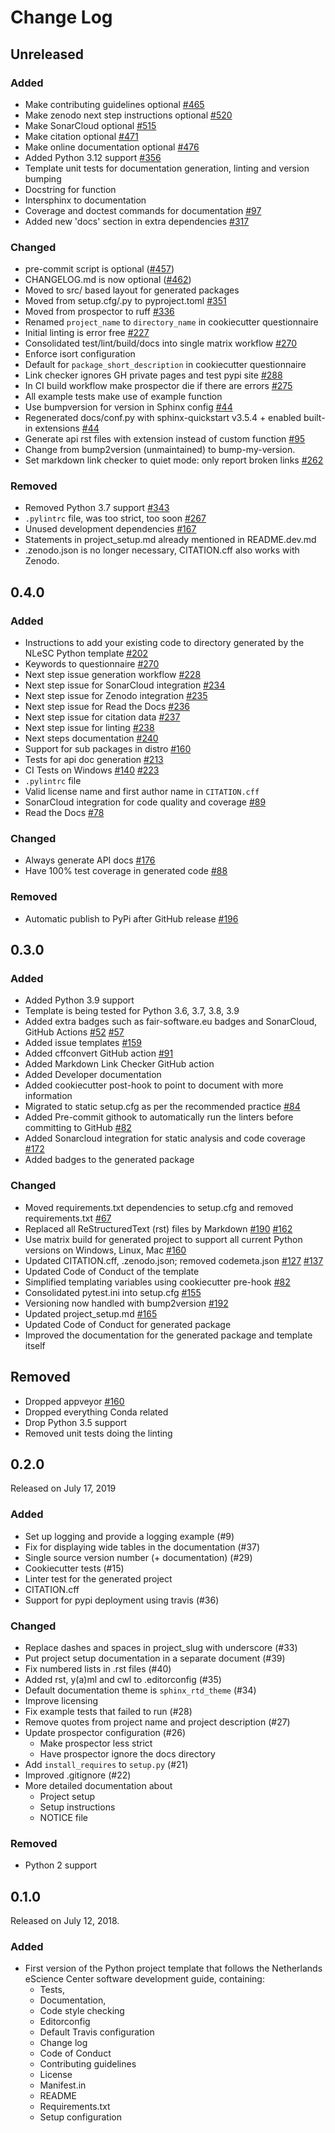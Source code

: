 # Change Log

## Unreleased

### Added
* Make contributing guidelines optional [#465]()
* Make zenodo next step instructions optional [#520](https://github.com/NLeSC/python-template/pull/520)
* Make SonarCloud optional [#515](https://github.com/NLeSC/python-template/pull/515)
* Make citation optional [#471](https://github.com/NLeSC/python-template/pull/471)
* Make online documentation optional [#476](https://github.com/NLeSC/python-template/pull/476)
* Added Python 3.12 support [#356](https://github.com/NLeSC/python-template/issues/356)
* Template unit tests for documentation generation, linting and version bumping
* Docstring for function
* Intersphinx to documentation
* Coverage and doctest commands for documentation [#97](https://github.com/NLeSC/python-template/issues/97)
* Added new 'docs' section in extra dependencies [#317](https://github.com/NLeSC/python-template/issues/317)

### Changed

* pre-commit script is optional ([#457](https://github.com/NLeSC/python-template/issues/457))
* CHANGELOG.md is now optional ([#462](https://github.com/NLeSC/python-template/issues/462))
* Moved to src/ based layout for generated packages
* Moved from setup.cfg/.py to pyproject.toml [#351](https://github.com/NLeSC/python-template/issues/351)
* Moved from prospector to ruff [#336](https://github.com/NLeSC/python-template/issues/336)
* Renamed `project_name` to `directory_name` in cookiecutter questionnaire
* Initial linting is error free [#227](https://github.com/NLeSC/python-template/issues/227)
* Consolidated test/lint/build/docs into single matrix workflow [#270](https://github.com/NLeSC/python-template/issues/276)
* Enforce isort configuration
* Default for `package_short_description` in cookiecutter questionnaire
* Link checker ignores GH private pages and test pypi site [#288](https://github.com/NLeSC/python-template/issues/288)
* In CI build workflow make prospector die if there are errors [#275](https://github.com/NLeSC/python-template/issues/275)
* All example tests make use of example function
* Use bumpversion for version in Sphinx config [#44](https://github.com/NLeSC/python-template/issues/44)
* Regenerated docs/conf.py with sphinx-quickstart v3.5.4 + enabled built-in extensions [#44](https://github.com/NLeSC/python-template/issues/44)
* Generate api rst files with extension instead of custom function [#95](https://github.com/NLeSC/python-template/issues/95)
* Change from bump2version (unmaintained) to bump-my-version.
* Set markdown link checker to quiet mode: only report broken links [#262](https://github.com/NLeSC/python-template/issues/262)

### Removed

* Removed Python 3.7 support [#343](https://github.com/NLeSC/python-template/issues/343)
* `.pylintrc` file, was too strict, too soon [#267](https://github.com/NLeSC/python-template/issues/267)
* Unused development dependencies [#167](https://github.com/NLeSC/python-template/issues/167)
* Statements in project_setup.md already mentioned in README.dev.md
* .zenodo.json is no longer necessary, CITATION.cff also works with Zenodo.

## 0.4.0

### Added

* Instructions to add your existing code to directory generated by the NLeSC Python template [#202](https://github.com/NLeSC/python-template/issues/202)
* Keywords to questionnaire [#270](https://github.com/NLeSC/python-template/issues/270)
* Next step issue generation workflow [#228](https://github.com/NLeSC/python-template/issues/228)
* Next step issue for SonarCloud integration [#234](https://github.com/NLeSC/python-template/issues/234)
* Next step issue for Zenodo integration [#235](https://github.com/NLeSC/python-template/issues/235)
* Next step issue for Read the Docs [#236](https://github.com/NLeSC/python-template/issues/236)
* Next step issue for citation data [#237](https://github.com/NLeSC/python-template/issues/237)
* Next step issue for linting [#238](https://github.com/NLeSC/python-template/issues/238)
* Next steps documentation [#240](https://github.com/NLeSC/python-template/issues/240)
* Support for sub packages in distro [#160](https://github.com/NLeSC/python-template/issues/160)
* Tests for api doc generation [#213](https://github.com/NLeSC/python-template/issues/213)
* CI Tests on Windows [#140](https://github.com/NLeSC/python-template/issues/140) [#223](https://github.com/NLeSC/python-template/issues/223)
* `.pylintrc` file
* Valid license name and first author name in `CITATION.cff`
* SonarCloud integration for code quality and coverage [#89](https://github.com/NLeSC/python-template/issues/89)
* Read the Docs [#78](https://github.com/NLeSC/python-template/issues/78)

### Changed

* Always generate API docs [#176](https://github.com/NLeSC/python-template/issues/176)
* Have 100% test coverage in generated code [#88](https://github.com/NLeSC/python-template/issues/88)

### Removed

* Automatic publish to PyPi after GitHub release [#196](https://github.com/NLeSC/python-template/issues/196)

## 0.3.0

### Added

* Added Python 3.9 support
* Template is being tested for Python 3.6, 3.7, 3.8, 3.9
* Added extra badges such as fair-software.eu badges and SonarCloud, GitHub Actions [#52](https://github.com/NLeSC/python-template/issues/52) [#57](https://github.com/NLeSC/python-template/issues/57)
* Added issue templates [#159](https://github.com/NLeSC/python-template/issues/159)
* Added cffconvert GitHub action [#91](https://github.com/NLeSC/python-template/issues/91)
* Added Markdown Link Checker GitHub action
* Added Developer documentation
* Added cookiecutter post-hook to point to document with more information
* Migrated to static setup.cfg as per the recommended practice [#84](https://github.com/NLeSC/python-template/issues/84)
* Added Pre-commit githook to automatically run the linters before committing to GitHub [#82](https://github.com/NLeSC/python-template/issues/82)
* Added Sonarcloud integration for static analysis and code coverage [#172](https://github.com/NLeSC/python-template/issues/172)
* Added badges to the generated package

### Changed

* Moved requirements.txt dependencies to setup.cfg and removed requirements.txt [#67](https://github.com/NLeSC/python-template/issues/67)
* Replaced all ReStructuredText (rst) files by Markdown [#190](https://github.com/NLeSC/python-template/issues/190) [#162](https://github.com/NLeSC/python-template/issues/162)
* Use matrix build for generated project to support all current Python versions on Windows, Linux, Mac [#160](https://github.com/NLeSC/python-template/issues/160)
* Updated CITATION.cff, .zenodo.json; removed codemeta.json [#127](https://github.com/NLeSC/python-template/issues/127) [#137](https://github.com/NLeSC/python-template/issues/137)
* Updated Code of Conduct of the template
* Simplified templating variables using cookiecutter pre-hook [#82](https://github.com/NLeSC/python-template/issues/82)
* Consolidated pytest.ini into setup.cfg [#155](https://github.com/NLeSC/python-template/issues/155)
* Versioning now handled with bump2version [#192](https://github.com/NLeSC/python-template/issues/192)
* Updated project_setup.md [#165](https://github.com/NLeSC/python-template/issues/165)
* Updated Code of Conduct for generated package
* Improved the documentation for the generated package and template itself

## Removed
* Dropped appveyor [#160](https://github.com/NLeSC/python-template/issues/160)
* Dropped everything Conda related
* Drop Python 3.5 support
* Removed unit tests doing the linting


## 0.2.0

Released on July 17, 2019

### Added

* Set up logging and provide a logging example (#9)
* Fix for displaying wide tables in the documentation (#37)
* Single source version number (+ documentation) (#29)
* Cookiecutter tests (#15)
* Linter test for the generated project
* CITATION.cff
* Support for pypi deployment using travis (#36)

### Changed

* Replace dashes and spaces in project_slug with underscore (#33)
* Put project setup documentation in a separate document (#39)
* Fix numbered lists in .rst files (#40)
* Added rst, y(a)ml and cwl to .editorconfig (#35)
* Default documentation theme is `sphinx_rtd_theme` (#34)
* Improve licensing
* Fix example tests that failed to run (#28)
* Remove quotes from project name and project description (#27)
* Update prospector configuration (#26)
	- Make prospector less strict
	- Have prospector ignore the docs directory
* Add `install_requires` to `setup.py` (#21)
* Improved .gitignore (#22)
* More detailed documentation about
	- Project setup
	- Setup instructions
	- NOTICE file

### Removed

* Python 2 support

## 0.1.0

Released on July 12, 2018.

### Added

* First version of the Python project template that follows the Netherlands eScience Center software development guide, containing:
	- Tests,
	- Documentation,
	- Code style checking
	- Editorconfig
	- Default Travis configuration
	- Change log
	- Code of Conduct
	- Contributing guidelines
	- License
	- Manifest.in
	- README
	- Requirements.txt
	- Setup configuration
